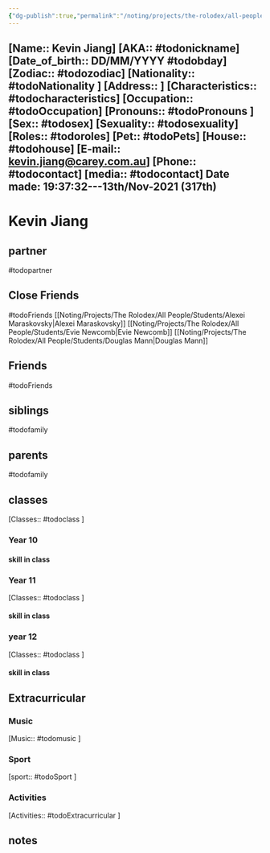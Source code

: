 ```yaml
---
{"dg-publish":true,"permalink":"/noting/projects/the-rolodex/all-people/students/kevin-jiang/","dgHomeLink":true,"dgPassFrontmatter":false}
---
```


[Name:: Kevin Jiang]
[AKA:: #todonickname]
[Date_of_birth:: DD/MM/YYYY #todobday] 
[Zodiac:: #todozodiac] 
[Nationality:: #todoNationality ]
[Address:: ]
[Characteristics::  #todocharacteristics]
[Occupation:: #todoOccupation]
[Pronouns:: #todoPronouns ]
[Sex:: #todosex]
[Sexuality:: #todosexuality]
[Roles:: #todoroles]
[Pet:: #todoPets]
[House:: #todohouse]
[E-mail:: <kevin.jiang@carey.com.au>]
[Phone:: #todocontact]
[media:: #todocontact]
Date made: 19:37:32---13th/Nov-2021 (317th) 
---
# Kevin Jiang
## partner
#todopartner
## Close Friends
#todoFriends
[[Noting/Projects/The Rolodex/All People/Students/Alexei Maraskovsky|Alexei Maraskovsky]]
[[Noting/Projects/The Rolodex/All People/Students/Evie Newcomb|Evie Newcomb]]
[[Noting/Projects/The Rolodex/All People/Students/Douglas Mann|Douglas Mann]]
## Friends
#todoFriends
## siblings
#todofamily
## parents
#todofamily
## classes
[Classes:: #todoclass ]
### Year 10
#### skill in class
### Year 11
[Classes:: #todoclass ]
#### skill in class
### year 12
[Classes:: #todoclass ]
#### skill in class
## Extracurricular
### Music
[Music:: #todomusic ]
### Sport
[sport:: #todoSport ]
### Activities
[Activities:: #todoExtracurricular ]
## notes
